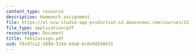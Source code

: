 ```yaml
---
content_type: resource
description: Homework assignment.
file: https://ol-ocw-studio-app-production.s3.amazonaws.com/courses/15-575-research-seminar-in-it-and-organizations-economic-perspectives-spring-2004/f8cd7ca2500d324d64a86c0a98548e51_feb12assign.pdf
file_type: application/pdf
resourcetype: Document
title: feb12assign.pdf
uid: f8cd7ca2-500d-324d-64a8-6c0a98548e51
---
```

